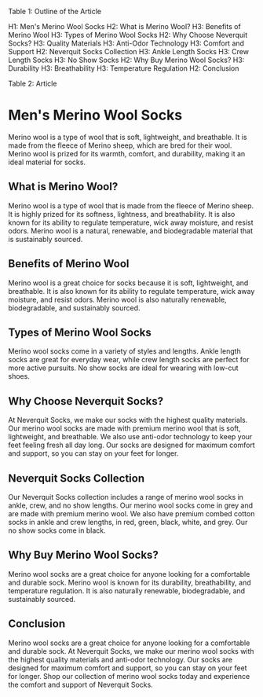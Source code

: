 Table 1: Outline of the Article

H1: Men's Merino Wool Socks 
H2: What is Merino Wool? 
H3: Benefits of Merino Wool 
H3: Types of Merino Wool Socks 
H2: Why Choose Neverquit Socks? 
H3: Quality Materials 
H3: Anti-Odor Technology 
H3: Comfort and Support 
H2: Neverquit Socks Collection 
H3: Ankle Length Socks 
H3: Crew Length Socks 
H3: No Show Socks 
H2: Why Buy Merino Wool Socks? 
H3: Durability 
H3: Breathability 
H3: Temperature Regulation 
H2: Conclusion 

Table 2: Article 

# Men's Merino Wool Socks 

Merino wool is a type of wool that is soft, lightweight, and breathable. It is made from the fleece of Merino sheep, which are bred for their wool. Merino wool is prized for its warmth, comfort, and durability, making it an ideal material for socks. 

## What is Merino Wool? 

Merino wool is a type of wool that is made from the fleece of Merino sheep. It is highly prized for its softness, lightness, and breathability. It is also known for its ability to regulate temperature, wick away moisture, and resist odors. Merino wool is a natural, renewable, and biodegradable material that is sustainably sourced. 

## Benefits of Merino Wool 

Merino wool is a great choice for socks because it is soft, lightweight, and breathable. It is also known for its ability to regulate temperature, wick away moisture, and resist odors. Merino wool is also naturally renewable, biodegradable, and sustainably sourced. 

## Types of Merino Wool Socks 

Merino wool socks come in a variety of styles and lengths. Ankle length socks are great for everyday wear, while crew length socks are perfect for more active pursuits. No show socks are ideal for wearing with low-cut shoes. 

## Why Choose Neverquit Socks? 

At Neverquit Socks, we make our socks with the highest quality materials. Our merino wool socks are made with premium merino wool that is soft, lightweight, and breathable. We also use anti-odor technology to keep your feet feeling fresh all day long. Our socks are designed for maximum comfort and support, so you can stay on your feet for longer. 

## Neverquit Socks Collection 

Our Neverquit Socks collection includes a range of merino wool socks in ankle, crew, and no show lengths. Our merino wool socks come in grey and are made with premium merino wool. We also have premium combed cotton socks in ankle and crew lengths, in red, green, black, white, and grey. Our no show socks come in black. 

## Why Buy Merino Wool Socks? 

Merino wool socks are a great choice for anyone looking for a comfortable and durable sock. Merino wool is known for its durability, breathability, and temperature regulation. It is also naturally renewable, biodegradable, and sustainably sourced. 

## Conclusion 

Merino wool socks are a great choice for anyone looking for a comfortable and durable sock. At Neverquit Socks, we make our merino wool socks with the highest quality materials and anti-odor technology. Our socks are designed for maximum comfort and support, so you can stay on your feet for longer. Shop our collection of merino wool socks today and experience the comfort and support of Neverquit Socks.
